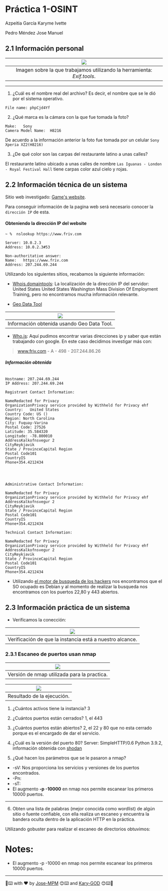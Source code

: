 # Práctica 1-OSINT

Azpeitia García Karyme Ivette

Pedro Méndez Jose Manuel 

## 2.1 Información personal


| ![](img/foto.JPG)
|:----------------------:|
| Imagen sobre la que trabajamos utilizando la herramienta: _Exif.tools_.

----

1. ¿Cuál es el nombre real del archivo? Es decir, el nombre que se le dió por el sistema operativo.

 `File name: phpCjd4Yf`

2. ¿Qué marca es la cámara con la que fue tomada la foto?
```
Make:	Sony
Camera Model Name:	H8216
```

De acuerdo a la información anterior la foto fue tomada por un celular `Sony Xperia XZ2(H8216)`

3. ¿De qué color son las carpas del restaurante latino a unas calles?

El restaurante latino ubicado a unas calles de nombre `Las Iguanas - London - Royal Festival Hall`  tiene carpas color azul cielo y rojas.


## 2.2 Información técnica de un sistema

Sitio web investigado: [Game's website](https://www.friv.com).

Para conseguir información de la pagina web será necesario conocer la `dirección IP` de esta.

#### Obteniendo la dirección IP del website 

```terminal
~ %  nslookup https://www.friv.com  

Server:	10.0.2.3
Address: 10.0.2.3#53

Non-authoritative answer:
Name:	https://www.friv.com
Address: 207.244.69.244
```

Utilizando los siguientes sitios, recabamos la siguiente información:
* [Whois.domaintools](https://whois.domaintools.com/207.244.69.244): La localización de la dirección IP del servidor: United States United States Washington Mass Division Of Employment Training, pero no encontramos mucha información relevante.

* [Geo Data Tool](https://www.geodatatool.com/en/?ip=207.244.69.244)

| ![](img/GeoData.png)
|:----------------------:|
| Información obtenida usando Geo Data Tool.

* [Who.is](https://who.is/whois/friv.com): Aquí pudimos encontrar varias direcciones ip y saber que están trabajando con google. En este caso decidimos investigar más con:

> www.friv.com - A -  498   -  207.244.86.26

##### Información obtenida
```

Hostname: 207.244.69.244
IP Address: 207.244.69.244

Registrant Contact Information:

NameRedacted for Privacy
OrganizationPrivacy service provided by Withheld for Privacy ehf
Country:   United States
Country Code: US ()
Region: North Carolina
City: Fuquay-Varina
Postal Code: 27526
Latitude: 35.584320
Longitude: -78.800010
AddressKalkofnsvegur 2
CityReykjavik
State / ProvinceCapital Region
Postal Code101
CountryIS
Phone+354.4212434




Administrative Contact Information:

NameRedacted for Privacy
OrganizationPrivacy service provided by Withheld for Privacy ehf
AddressKalkofnsvegur 2
CityReykjavik
State / ProvinceCapital Region
Postal Code101
CountryIS
Phone+354.4212434

Technical Contact Information:

NameRedacted for Privacy
OrganizationPrivacy service provided by Withheld for Privacy ehf
AddressKalkofnsvegur 2
CityReykjavik
State / ProvinceCapital Region
Postal Code101
CountryIS
Phone+354.4212434
```

* Utilizando [el motor de busqueda de los hackers](https://www.shodan.io/host/207.244.69.244) nos encontramos que el SO ocupado es Debian y al momento de realizar la busqueda nos encontramos con los puertos 22,80 y 443 abiertos.

## 2.3 Información práctica de un sistema

* Verificamos la conección:

| ![](img/verFailed.png)
|:----------------------:|
| Verificación de que la instancia está a nuestro alcance.

### 2.3.1 Escaneo de puertos usan nmap

| ![](img/nmapV.png)
|:----------------------:|
| Versión de nmap utilizada para la practica.

| ![](img/puertosNmap.png)
|:----------------------:|
| Resultado de la ejecución.

1. ¿Cuántos activos tiene la instancia? 3

2. ¿Cuántos puertos están cerrados?  1, el 443

3. ¿Cuántos puertos están abiertos? 2, el 22 y 80 que no esta cerrado porque es el encargado de dar el servicio.

4. ¿Cuál es la versión del puerto 80? Server: SimpleHTTP/0.6 Python 3.9.2, información obtenida con [shodan](https://www.shodan.io/host/44.195.59.220)


5. ¿Qué hacen los parámetros que se le pasaron a nmap?
- -sV: Nos proporciona los servicios y versiones de los puertos encontrados.
- -Pn:
- -sT:
- El augmento **-p -10000** en nmap nos permite escanear los primeros 10000 puertos.

---
6. Obten una lista de palabras (mejor conocida como wordlist) de algún sitio o fuente confiable, con ella realiza un escaneo y encuentra la bandera oculta dentro de la aplicación HTTP en la práctica.

Utilizando gobuster para realizar el escaneo de directorios obtuvimos:

# Notes:
* El augmento -p -10000 en nmap nos permite escanear los primeros 10000 puertos.

------
📢⌨️ with ❤️ by [Jose-MPM](https://github.com/Jose-MPM) 😊⌨️ and [Kary-GOD](https://github.com/Kary-AG) 😊⌨️🎁